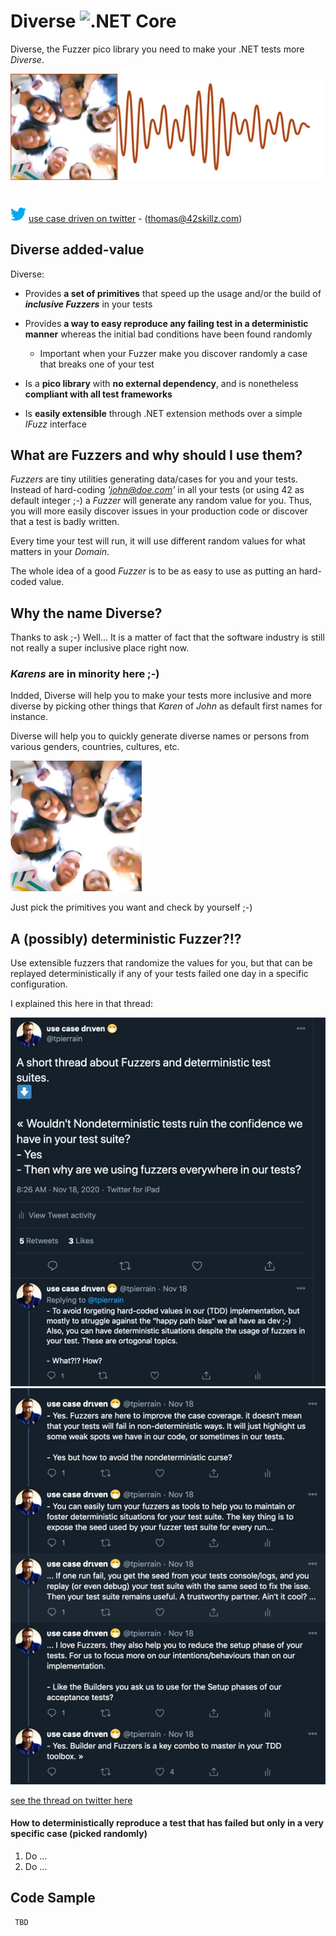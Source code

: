 # Diverse ![.NET Core](https://github.com/42skillz/Diverse/workflows/.NET%20Core/badge.svg)

Diverse, the Fuzzer pico library you need to make your .NET tests more *Diverse*.

![twitter screen](https://github.com/42skillz/Diverse/blob/main/Diverse-icon-wave.jpg?raw=true)   

  

  
# 
![twitter icon](https://github.com/42skillz/Diverse/blob/main/Images/Twitter_icon.gif?raw=true) [use case driven on twitter](https://twitter.com/tpierrain) - (thomas@42skillz.com)


## Diverse added-value

Diverse:

 - Provides __a set of primitives__ that speed up the usage and/or the build of __*inclusive Fuzzers*__ in your tests
	
 - Provides __a way to easy reproduce any failing test in a deterministic manner__ whereas the initial bad conditions have been found randomly

	- Important when your Fuzzer make you discover randomly a case that breaks one of your test
 
 - Is a __pico library__ with __no external dependency__, and is nonetheless __compliant with all test frameworks__

 - Is __easily extensible__ through .NET extension methods over a simple *IFuzz* interface


## What are Fuzzers and why should I use them?

*Fuzzers* are tiny utilities generating data/cases for you and your tests.
Instead of hard-coding *'john@doe.com'* in all your tests (or using 42 as default integer ;-)
a *Fuzzer* will generate any random value for you. Thus, you will more easily discover
issues in your production code or discover that a test is badly written.

Every time your test will run, it will use different random values for what matters in your *Domain*.

The whole idea of a good *Fuzzer* is to be as easy to use as putting an hard-coded value.


## Why the name Diverse?

Thanks to ask ;-) Well... It is a matter of fact that the software industry is still not really a super inclusive place right now.

### *Karens* are in minority here ;-)
Indded, Diverse will help you to make your tests more inclusive and more diverse by picking other things that *Karen* of *John* as default first names for instance.

Diverse will help you to quickly generate diverse names or persons from various genders, countries, cultures, etc.

![twitter screen](https://github.com/42skillz/Diverse/blob/main/Diverse-icon-small.jpg?raw=true)

Just pick the primitives you want and check by yourself ;-)


## A (possibly) deterministic Fuzzer?!?

Use extensible fuzzers that randomize the values for you, but that can be replayed deterministically if any of your tests failed one day in a specific configuration. 

I explained this here in that thread: 

![twitter screen](https://github.com/42skillz/Diverse/blob/main/Images/DiverseThread1-550.png?raw=true)
![twitter screen](https://github.com/42skillz/Diverse/blob/main/Images/DiverseThread2-550.png?raw=true)

[see the thread on twitter here](https://twitter.com/tpierrain/status/1328962675074850819)

#### How to deterministically reproduce a test that has failed but only in a very specific case (picked randomly)

 1. Do ...
 1. Do ...


## Code Sample


     TBD







